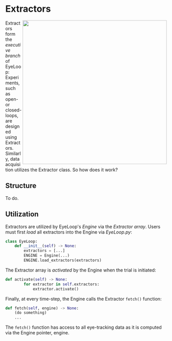 # Extractors #

<p align="right">
    <img src="https://github.com/simonarvin/eyeloop/blob/master/misc/imgs/extractor_overview.svg?raw=true" align="right" width = "450">
  </p>

Extractors form the *executive branch* of EyeLoop: Experiments, such as open- or closed-loops, are designed using Extractors. Similarly, data acquisition utilizes the Extractor class. So how does it work?

## Structure ##
To do.

## Utilization ##

Extractors are utilized by EyeLoop's *Engine* via the *Extractor array*. Users must first *load* all extractors into the Engine via *EyeLoop.py*:
```python
class EyeLoop:
    def __init__(self) -> None:
        extractors = [...]
        ENGINE = Engine(...)
        ENGINE.load_extractors(extractors)
```

The Extractor array is *activated* by the Engine when the trial is initiated:
```python
def activate(self) -> None:
        for extractor in self.extractors:
            extractor.activate()
```

Finally, at every time-step, the Engine calls the Extractor ```fetch()``` function:
```python
def fetch(self, engine) -> None:
    (do something)
    ...
```
The ```fetch()``` function has access to all eye-tracking data as it is computed via the Engine pointer, engine.            
